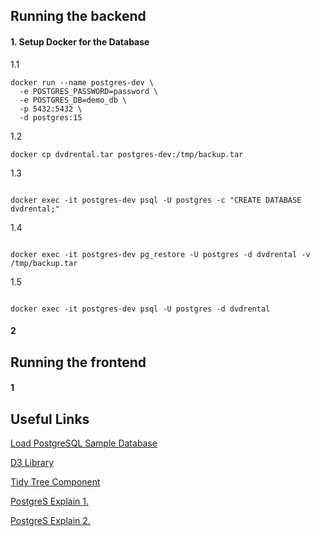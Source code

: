 ## Running the backend

#### 1. Setup Docker for the Database

1.1

```
docker run --name postgres-dev \
  -e POSTGRES_PASSWORD=password \
  -e POSTGRES_DB=demo_db \
  -p 5432:5432 \
  -d postgres:15
```

1.2

```
docker cp dvdrental.tar postgres-dev:/tmp/backup.tar
```

1.3

```

docker exec -it postgres-dev psql -U postgres -c "CREATE DATABASE dvdrental;"

```

1.4

```

docker exec -it postgres-dev pg_restore -U postgres -d dvdrental -v /tmp/backup.tar

```

1.5

```

docker exec -it postgres-dev psql -U postgres -d dvdrental

```

#### 2

## Running the frontend

#### 1

## Useful Links

[Load PostgreSQL Sample Database](https://neon.com/postgresql/postgresql-getting-started/load-postgresql-sample-database)

[D3 Library](https://d3js.org/d3-hierarchy/tree)

[Tidy Tree Component](https://observablehq.com/@d3/tree-component)

[PostgreS Explain 1.](https://www.postgresql.org/docs/current/using-explain.html)

[PostgreS Explain 2.](https://www.postgresql.org/docs/current/sql-explain.html)

```

```

```

```

